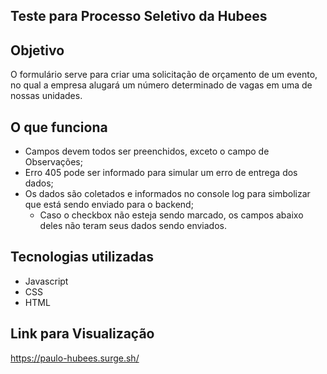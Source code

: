 ## Teste para Processo Seletivo da Hubees

## Objetivo

O formulário serve para criar uma solicitação de orçamento de um evento, no qual a empresa alugará um número determinado de vagas em uma de nossas unidades.

## O que funciona
- Campos devem todos ser preenchidos, exceto o campo de Observações;
- Erro 405 pode ser informado para simular um erro de entrega dos dados;
- Os dados são coletados e informados no console log para simbolizar que está sendo enviado para o backend;
    - Caso o checkbox não esteja sendo marcado, os campos abaixo deles não teram seus dados sendo enviados.

## Tecnologias utilizadas
 - Javascript
 - CSS
 - HTML
 
 ## Link para Visualização
 https://paulo-hubees.surge.sh/
